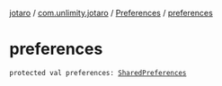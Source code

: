 [jotaro](../../index.md) / [com.unlimity.jotaro](../index.md) / [Preferences](index.md) / [preferences](./preferences.md)

# preferences

`protected val preferences: `[`SharedPreferences`](https://developer.android.com/reference/android/content/SharedPreferences.html)